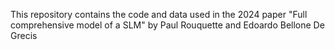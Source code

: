 This repository contains the code and data used in the 2024 paper "Full comprehensive model of a SLM" by Paul Rouquette and Edoardo Bellone De Grecis
